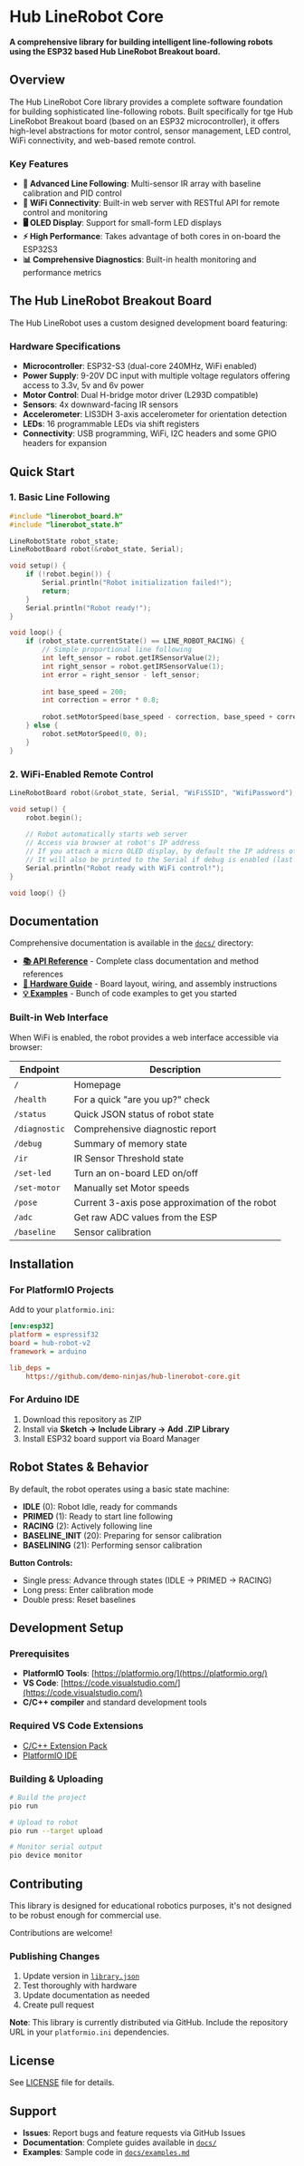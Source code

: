 # Hub LineRobot Core

**A comprehensive library for building intelligent line-following robots using the ESP32 based Hub LineRobot Breakout board.**

## Overview

The Hub LineRobot Core library provides a complete software foundation for building sophisticated line-following robots. Built specifically for tge Hub LineRobot Breakout board (based on an ESP32 microcontroller), it offers high-level abstractions for motor control, sensor management, LED control, WiFi connectivity, and web-based remote control.

### Key Features

- **🎯 Advanced Line Following**: Multi-sensor IR array with baseline calibration and PID control
- **📡 WiFi Connectivity**: Built-in web server with RESTful API for remote control and monitoring
- **🖥️ OLED Display**: Support for small-form LED displays
- **⚡ High Performance**: Takes advantage of both cores in on-board the ESP32S3 
- **📊 Comprehensive Diagnostics**: Built-in health monitoring and performance metrics

## The Hub LineRobot Breakout Board

The Hub LineRobot uses a custom designed development board featuring:

### Hardware Specifications
- **Microcontroller**: ESP32-S3 (dual-core 240MHz, WiFi enabled)
- **Power Supply**: 9-20V DC input with multiple voltage regulators offering access to 3.3v, 5v and 6v power
- **Motor Control**: Dual H-bridge motor driver (L293D compatible)
- **Sensors**: 4x downward-facing IR sensors
- **Accelerometer**: LIS3DH 3-axis accelerometer for orientation detection
- **LEDs**: 16 programmable LEDs via shift registers
- **Connectivity**: USB programming, WiFi, I2C headers and some GPIO headers for expansion

## Quick Start

### 1. Basic Line Following

```cpp
#include "linerobot_board.h"
#include "linerobot_state.h"

LineRobotState robot_state;
LineRobotBoard robot(&robot_state, Serial);

void setup() {
    if (!robot.begin()) {
        Serial.println("Robot initialization failed!");
        return;
    }
    Serial.println("Robot ready!");
}

void loop() {
    if (robot_state.currentState() == LINE_ROBOT_RACING) {
        // Simple proportional line following
        int left_sensor = robot.getIRSensorValue(2);
        int right_sensor = robot.getIRSensorValue(1);
        int error = right_sensor - left_sensor;
        
        int base_speed = 200;
        int correction = error * 0.8;
        
        robot.setMotorSpeed(base_speed - correction, base_speed + correction);
    } else {
        robot.setMotorSpeed(0, 0);
    }
}
```

### 2. WiFi-Enabled Remote Control

```cpp
LineRobotBoard robot(&robot_state, Serial, "WiFiSSID", "WifiPassword");

void setup() {
    robot.begin();
    
    // Robot automatically starts web server
    // Access via browser at robot's IP address
    // If you attach a micro OLED display, by default the IP address of the robot will be displayed on the screen 
    // It will also be printed to the Serial if debug is enabled (last parameter in the LineRobotBoard constructor, or via robot.setDebug(true))  
    Serial.println("Robot ready with WiFi control!");
}

void loop() {}
```

## Documentation

Comprehensive documentation is available in the [`docs/`](docs/) directory:

- **[📚 API Reference](docs/api-reference.md)** - Complete class documentation and method references
- **[🔧 Hardware Guide](docs/hardware-guide.md)** - Board layout, wiring, and assembly instructions  
- **[💡 Examples](docs/examples.md)** - Bunch of code examples to get you started

### Built-in Web Interface

When WiFi is enabled, the robot provides a web interface accessible via browser:

| Endpoint | Description |
|----------|-------------|
| `/` | Homepage |
| `/health` | For a quick "are you up?" check |
| `/status` | Quick JSON status of robot state |
| `/diagnostic` | Comprehensive diagnostic report |
| `/debug` | Summary of memory state |
| `/ir` | IR Sensor Threshold state |
| `/set-led` | Turn an on-board LED on/off |
| `/set-motor` | Manually set Motor speeds |
| `/pose` | Current 3-axis pose approximation of the robot |
| `/adc` | Get raw ADC values from the ESP |
| `/baseline` | Sensor calibration |

## Installation

### For PlatformIO Projects

Add to your `platformio.ini`:

```ini
[env:esp32]
platform = espressif32
board = hub-robot-v2
framework = arduino

lib_deps = 
    https://github.com/demo-ninjas/hub-linerobot-core.git
```

### For Arduino IDE

1. Download this repository as ZIP
2. Install via **Sketch → Include Library → Add .ZIP Library**
3. Install ESP32 board support via Board Manager

## Robot States & Behavior

By default, the robot operates using a basic state machine:

- **IDLE** (0): Robot Idle, ready for commands
- **PRIMED** (1): Ready to start line following
- **RACING** (2): Actively following line
- **BASELINE_INIT** (20): Preparing for sensor calibration
- **BASELINING** (21): Performing sensor calibration

**Button Controls:**
- Single press: Advance through states (IDLE → PRIMED → RACING)
- Long press: Enter calibration mode
- Double press: Reset baselines

## Development Setup

### Prerequisites

- **PlatformIO Tools**: [https://platformio.org/](https://platformio.org/)
- **VS Code**: [https://code.visualstudio.com/](https://code.visualstudio.com/)
- **C/C++ compiler** and standard development tools

### Required VS Code Extensions

- [C/C++ Extension Pack](https://marketplace.visualstudio.com/items?itemName=ms-vscode.cpptools-extension-pack)
- [PlatformIO IDE](https://marketplace.visualstudio.com/items?itemName=platformio.platformio-ide)

### Building & Uploading

```bash
# Build the project
pio run

# Upload to robot
pio run --target upload

# Monitor serial output
pio device monitor
```

## Contributing

This library is designed for educational robotics purposes, it's not designed to be robust enough for commercial use.

Contributions are welcome!

### Publishing Changes

1. Update version in [`library.json`](library.json)
2. Test thoroughly with hardware
3. Update documentation as needed
4. Create pull request

**Note**: This library is currently distributed via GitHub. Include the repository URL in your `platformio.ini` dependencies.

## License

See [LICENSE](LICENSE) file for details.

## Support

- **Issues**: Report bugs and feature requests via GitHub Issues
- **Documentation**: Complete guides available in [`docs/`](docs/)
- **Examples**: Sample code in [`docs/examples.md`](docs/examples.md)


